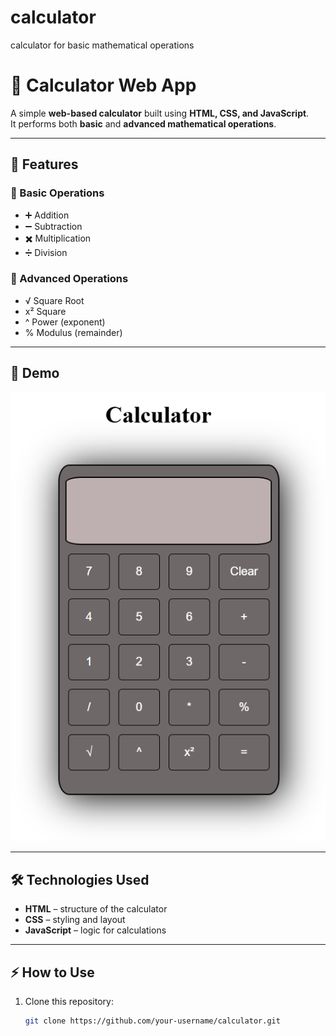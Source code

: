 # calculator
calculator for basic mathematical operations
# 🧮 Calculator Web App

A simple **web-based calculator** built using **HTML, CSS, and JavaScript**.  
It performs both **basic** and **advanced mathematical operations**.

---

## 🚀 Features
### 🔢 Basic Operations
- ➕ Addition  
- ➖ Subtraction  
- ✖️ Multiplication  
- ➗ Division  

### 🧮 Advanced Operations
- √ Square Root  
- x² Square  
- ^ Power (exponent)  
- % Modulus (remainder)  

---

## 📸 Demo
![Calculator Screenshot](screenshot.png.png)  

---

## 🛠️ Technologies Used
- **HTML** – structure of the calculator  
- **CSS** – styling and layout  
- **JavaScript** – logic for calculations  

---

## ⚡ How to Use
1. Clone this repository:
   ```bash
   git clone https://github.com/your-username/calculator.git

